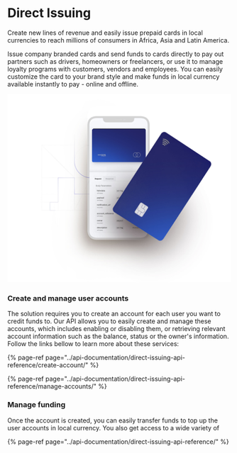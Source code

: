 # Direct Issuing

Create new lines of revenue and easily issue prepaid cards in local currencies to reach millions of consumers in Africa, Asia and Latin America.

Issue company branded cards and send funds to cards directly to pay out partners such as drivers, homeowners or freelancers, or use it to manage loyalty programs with customers, vendors and employees. You can easily customize the card to your brand style and make funds in local currency available instantly to pay - online and offline.

![Direct Issuing](../.gitbook/assets/issuing_hero_landing.jpg)

### Create and manage user accounts

The solution requires you to create an account for each user you want to credit funds to. Our API allows you to easily create and manage these accounts, which includes enabling or disabling them, or retrieving relevant account information such as the balance, status or the owner's information. Follow the links bellow to learn more about these services: 

{% page-ref page="../api-documentation/direct-issuing-api-reference/create-account/" %}

{% page-ref page="../api-documentation/direct-issuing-api-reference/manage-accounts/" %}

### Manage funding

Once the account is created, you can easily transfer funds to top up the user accounts in local currency. You also get access to a wide variety of   




{% page-ref page="../api-documentation/direct-issuing-api-reference/" %}



